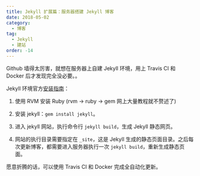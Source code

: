 ```yaml
---
title: Jekyll 扩展篇：服务器搭建 Jekyll 博客
date: 2018-05-02
category:
  - 博客
tag:
  - Jekyll
  - 建站
order: -14
---
```


Github 墙得太厉害，就想在服务器上自建 Jekyll 环境，用上 Travis CI 和 Docker 后才发现完全没必要。。

Jekyll 环境官方[安装指南](https://www.jekyll.com.cn/docs/quickstart/)：

1. 使用 RVM 安装 Ruby (rvm -> ruby -> gem 网上大量教程就不赘述了)

2. 安装 jekyll：`gem install jekyll`。

3. 进入 jekyll 网站，执行命令行 `jekyll build`，生成 Jekyll 静态网页。

4. 网站的执行目录需要指定在 `_site`，这是 Jekyll 生成的静态页面目录。之后每次更新博客，都需要进入服务器执行一次 `jekyll build`，重新生成静态页面。

愿意折腾的话，可以使用 Travis CI 和 Docker 完成全自动化更新。
